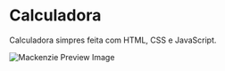 # Calculadora

Calculadora simpres feita com HTML, CSS e JavaScript.

![Mackenzie Preview Image](https://i.ibb.co/1X8wyzb/Calculadoras-amostra.png)

